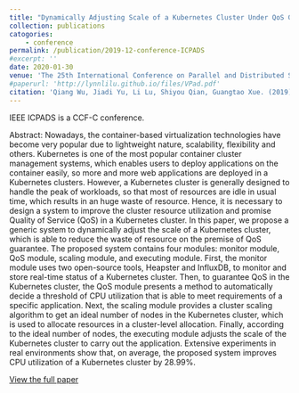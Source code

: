 ```yaml
---
title: "Dynamically Adjusting Scale of a Kubernetes Cluster Under QoS Guarantee"
collection: publications
catogories: 
    - conference
permalink: /publication/2019-12-conference-ICPADS
#excerpt: ''
date: 2020-01-30
venue: 'The 25th International Conference on Parallel and Distributed Systems (IEEE ICPADS 2019)'
#paperurl: 'http://lynnlilu.github.io/files/VPad.pdf'
citation: 'Qiang Wu, Jiadi Yu, Li Lu, Shiyou Qian, Guangtao Xue. (2019). &quot; Dynamically Adjusting Scale of a Kubernetes Cluster Under QoS Guarantee.&quot; <i>IEEE ICPADS 2019</i>. Tianjin, China. pp. 193-200. doi: 10.1109/ICPADS47876.2019.00037.'
---
```


IEEE ICPADS is a CCF-C conference.

Abstract: Nowadays, the container-based virtualization technologies have become very popular due to lightweight nature, scalability, flexibility and others. Kubernetes is one of the most popular container cluster management systems, which enables users to deploy applications on the container easily, so more and more web applications are deployed in a Kubernetes clusters. However, a Kubernetes cluster is generally designed to handle the peak of workloads, so that most of resources are idle in usual time, which results in an huge waste of resource. Hence, it is necessary to design a system to improve the cluster resource utilization and promise Quality of Service (QoS) in a Kubernetes cluster. In this paper, we propose a generic system to dynamically adjust the scale of a Kubernetes cluster, which is able to reduce the waste of resource on the premise of QoS guarantee. The proposed system contains four modules: monitor module, QoS module, scaling module, and executing module. First, the monitor module uses two open-source tools, Heapster and InfluxDB, to monitor and store real-time status of a Kubernetes cluster. Then, to guarantee QoS in the Kubernetes cluster, the QoS module presents a method to automatically decide a threshold of CPU utilization that is able to meet requirements of a specific application. Next, the scaling module provides a cluster scaling algorithm to get an ideal number of nodes in the Kubernetes cluster, which is used to allocate resources in a cluster-level allocation. Finally, according to the ideal number of nodes, the executing module adjusts the scale of the Kubernetes cluster to carry out the application. Extensive experiments in real environments show that, on average, the proposed system improves CPU utilization of a Kubernetes cluster by 28.99%.

[View the full paper](https://www.doi.org/10.1109/ICPADS47876.2019.00037)

